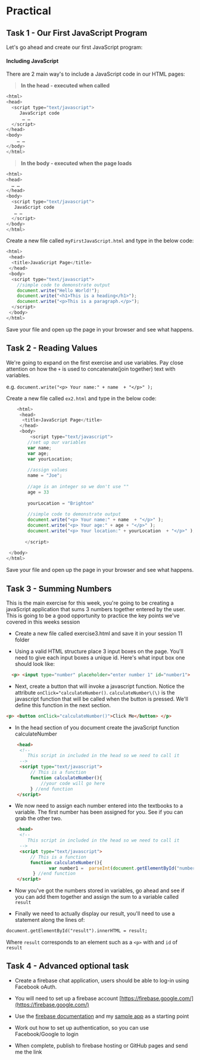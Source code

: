 # Practical

## Task 1 - Our First JavaScript Program

Let's go ahead and create our first JavaScript program:

#### Including JavaScript

There are 2 main way's to include a JavaScript code in our HTML pages:


> **In the head - executed when called** 

```javascript
<html>
<head>
  <script type="text/javascript">
     JavaScript code
      … …
  </script>
</head>
<body>
    … …
</body>
</html>
```


> **In the body - executed when the page loads** 

```javascript
<html>
<head>
  … …
</head>
<body>
  <script type="text/javascript">
   JavaScript code
   … …
  </script>
</body>
</html>
```
 

Create a new file called `myFirstJavaScript.html` and type in the below code:

```javascript
<html>
 <head>
  <title>JavaScript Page</title>
 </head>
 <body>
  <script type="text/javascript">
    //simple code to demonstrate output
    document.write("Hello World!");
    document.write("<h1>This is a heading</h1>");
    document.write("<p>This is a paragraph.</p>");
  </script>
 </body>
</html>
```

Save your file and open up the page in your browser and see what happens. 


## Task 2 -  Reading Values
We're going to expand on the first exercise and use variables. Pay close attention on how the  `+` is used to concatenate(join together) text with variables. 

e.g. `document.write("<p> Your name:" + name  + "</p>" );`

Create a new file called `ex2.html` and type in the below code:

```javascript
	<html>
	 <head>
	  <title>JavaScript Page</title>
	 </head>
	 <body>
		 <script type="text/javascript">
	    //set up our variables
	    var name;
	    var age;
	    var yourLocation;
	    
	    //assign values 
	    name = "Joe";
	    
	    //age is an integer so we don't use ""
	    age = 33
	    
	    yourLocation = "Brighton"
	 
	    //simple code to demonstrate output
	    document.write("<p> Your name:" + name  + "</p>" );
	    document.write("<p> Your age:" + age + "</p>" );
	    document.write("<p> Your location:" + yourLocation  + "</p>" );  
	   
	   </script>
   
 </body>
</html>

```


Save your file and open up the page in your browser and see what happens. 

## Task 3  - Summing Numbers

This is the main exercise for this week, you're going to be creating a javaScript application that sums 3 numbers together entered by the user. This is going to be a good opportunity to practice the key points we've covered in this weeks session

* Create a new file called exercise3.html and save it in your session 11 folder

* Using a valid HTML structure place 3 input boxes on the page. You'll need to give each input boxes a unique id. Here's what input box one should look like:

```html
  <p> <input type="number" placeholder="enter number 1" id="number1">  </p>   
```

* Next, create a button that will invoke a javascript function. Notice the attribute `onClick="calculateNumber()`. `calculateNumber\(\)` is the javascript function that will be called when the button is pressed. We'll define this function in the next section. 

```html
<p> <button onClick="calculateNumber()">Click Me</button> </p>     
```

* In the head section of you document create the javaScript function calculateNumber

```html
    <head>  
     <!--
        This script in included in the head so we need to call it
     -->
     <script type="text/javascript">
         // This is a function
         function calculateNumber(){
             //your code will go here
         } //end function 
    </script>
```

* We now need to assign each number entered into the textbooks to a variable. The first number has been assigned for you. See if you can grab the other two.

```html
    <head>  
     <!--
        This script in included in the head so we need to call it
     -->
     <script type="text/javascript">
         // This is a function
         function calculateNumber(){
                var number1 =  parseInt(document.getElementById("number1").value);
          } //end function 
    </script>
```

* Now you've got the numbers stored in variables, go ahead and see if you can add them together and assign the sum to a variable called `result`

* Finally we need to actually display our result, you'll need to use a statement along the lines of:

```html
document.getElementById("result").innerHTML = result;
```

Where `result` corresponds to an element such as a `<p>` with and `id` of `result`



## Task 4 - Advanced optional task

- Create a firebase chat application, users should be able to log-in using Facebook oAuth.

- You will need to set up a firebase account [https://firebase.google.com/](https://firebase.google.com/)

- Use the [firebase documentation](https://firebase.google.com/docs/) and my [sample app](https://github.com/joeappleton18/firebase_chat_app) as a starting point

- Work out how to set up authentication, so you can use Facebook/Google to login

- When complete, publish to firebase hosting or GitHub pages and send me the link